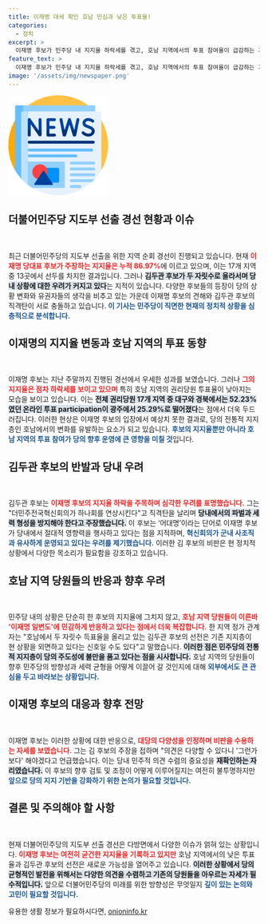 ```yaml
---
title: 이재명 대세 확인 호남 민심과 낮은 투표율!
categories:
  - 정치
excerpt: >
  이재명 후보가 민주당 내 지지율 하락세를 겪고, 호남 지역에서의 투표 참여율이 급감하는 가운데, 김두관 후보가 두 자릿수 득표율을 기록하며 반격을 시작했다. 민주당 내부의 일극체제 논란이 다시 불거지며 당원들의 우려가 커지고 있다.
feature_text: >
  이재명 후보가 민주당 내 지지율 하락세를 겪고, 호남 지역에서의 투표 참여율이 급감하는 가운데, 김두관 후보가 두 자릿수 득표율을 기록하며 반격을 시작했다. 민주당 내부의 일극체제 논란이 다시 불거지며 당원들의 우려가 커지고 있다.
image: '/assets/img/newspaper.png'
---
```


<p><img src="/assets/img/newspaper.png" alt="kimp 속보" /></p>

<h2 data-ke-size="size26">더불어민주당 지도부 선출 경선 현황과 이슈</h2>

<p data-ke-size="size16">&nbsp;</p>

<p>최근 더불어민주당의 지도부 선출을 위한 지역 순회 경선이 진행되고 있습니다. 현재 <b><span style="color: #ee2323;">이재명 당대표 후보가 주장하는 지지율은 누적 86.97%</span></b>에 이르고 있으며, 이는 17개 지역 중 13곳에서 선두를 차지한 결과입니다. 그러나 <b><span style="background-color: #21538527;">김두관 후보가 두 자릿수로 올라서며 당 내 상황에 대한 우려가 커지고 있다</span></b>는 지적이 있습니다. 다양한 후보들의 등장이 당의 상황 변화와 유권자들의 생각을 비추고 있는 가운데 이재명 후보의 견해와 김두관 후보의 직격탄이 서로 충돌하고 있습니다. <b><span style="color: #1a5490;">이 기사는 민주당이 직면한 현재의 정치적 상황을 심층적으로 분석합니다.</span></b></p>

<h2 data-ke-size="size26">이재명의 지지율 변동과 호남 지역의 투표 동향</h2>

<p data-ke-size="size16">&nbsp;</p>

<p>이재명 후보는 지난 주말까지 진행된 경선에서 우세한 성과를 보였습니다. 그러나 <b><span style="color: #ee2323;">그의 지지율은 점차 하락세를 보이고 있으며</span></b> 특히 호남 지역의 권리당원 투표율이 낮아지는 모습을 보이고 있습니다. 이는 <b><span style="background-color: #21538527;">전체 권리당원 17개 지역 중 대구와 경북에서는 52.23%였던 온라인 투표 participation이 광주에서 25.29%로 떨어졌다</span></b>는 점에서 더욱 두드러집니다. 이러한 현상은 이재명 후보의 입장에서 예상치 못한 결과로, 당의 전통적 지지층인 호남에서의 변화를 유발하는 요소가 되고 있습니다. <b><span style="color: #1a5490;">후보의 지지율뿐만 아니라 호남 지역의 투표 참여가 당의 향후 운영에 큰 영향을 미칠 것</span></b>입니다. </p>

<h2 data-ke-size="size26">김두관 후보의 반발과 당내 우려</h2>

<p data-ke-size="size16">&nbsp;</p>

<p>김두관 후보는 <b><span style="color: #ee2323;">이재명 후보의 지지율 하락을 주목하며 심각한 우려를 표명했습니다.</span></b> 그는 "더민주전국혁신회의가 하나회를 연상시킨다"고 직격탄을 날리며 <b><span style="background-color: #21538527;">당내에서의 파벌과 세력 형성을 방지해야 한다고 주장했습니다.</span></b> 이 후보는 ‘어대명’이라는 단어로 이재명 후보가 당내에서 절대적 영향력을 행사하고 있다는 점을 지적하며, <b><span style="color: #1a5490;">혁신회의가 군내 사조직과 유사하게 운영되고 있다는 우려를 제기했습니다.</span></b> 이러한 김 후보의 비판은 현 정치적 상황에서 다양한 목소리가 필요함을 강조하고 있습니다.</p>

<h2 data-ke-size="size26">호남 지역 당원들의 반응과 향후 우려</h2>

<p data-ke-size="size16">&nbsp;</p>

<p>민주당 내의 상황은 단순히 한 후보의 지지율에 그치지 않고, <b><span style="color: #ee2323;">호남 지역 당원들이 이른바 '이재명 일변도'에 민감하게 반응하고 있다는 점에서 더욱 복잡합니다.</span></b> 한 지역 정가 관계자는 "호남에서 두 자릿수 득표율을 올리고 있는 김두관 후보의 선전은 기존 지지층이 현 상황을 외면하고 있다는 신호일 수도 있다"고 말했습니다. <b><span style="background-color: #21538527;">이러한 점은 민주당의 전통적 지지층이 당의 주도성에 불만을 품고 있다는 점을 시사합니다.</span></b> 호남 지역의 당원들이 향후 민주당의 방향성과 세력 균형을 어떻게 이끌어 갈 것인지에 대해 <b><span style="color: #1a5490;">외부에서도 큰 관심을 두고 바라보는 상황입니다.</span></b></p>

<h2 data-ke-size="size26">이재명 후보의 대응과 향후 전망</h2>

<p data-ke-size="size16">&nbsp;</p>

<p>이재명 후보는 이러한 상황에 대한 반응으로, <b><span style="color: #ee2323;">대당의 다양성을 인정하며 비판을 수용하는 자세를 보였습니다.</span></b> 그는 김 후보의 주장을 접하며 "의견은 다양할 수 있다니 '그런가보다' 해야겠다고 언급했습니다. 이는 당내 민주적 의견 수렴의 중요성을 <b><span style="background-color: #21538527;">재확인하는 자리였습니다.</span></b> 이 후보의 향후 검토 및 조정이 어떻게 이루어질지는 여전히 불투명하지만 <b><span style="color: #1a5490;">앞으로 당의 지지 기반을 강화하기 위한 논의가 필요할 것입니다.</span></b></p>

<h2 data-ke-size="size26">결론 및 주의해야 할 사항</h2>

<p data-ke-size="size16">&nbsp;</p>

<p>현재 더불어민주당의 지도부 선출 경선은 다방면에서 다양한 이슈가 얽혀 있는 상황입니다. <b><span style="color: #ee2323;">이재명 후보는 여전히 굳건한 지지율을 기록하고 있지만</span></b> 호남 지역에서의 낮은 투표율과 김두관 후보의 선전은 새로운 가능성을 열어주고 있습니다. <b><span style="background-color: #21538527;">이러한 상황에서 당의 균형적인 발전을 위해서는 다양한 의견을 수렴하고 기존의 당원들을 아우르는 자세가 필수적입니다.</span></b> 앞으로 더불어민주당의 미래를 위한 방향성은 무엇일지 <b><span style="color: #1a5490;">깊이 있는 논의와 고민이 필요할 것입니다.</span></b></p>
유용한 생활 정보가 필요하시다면, <a href="https://onioninfo.kr" rel="dofollow">onioninfo.kr</a>


